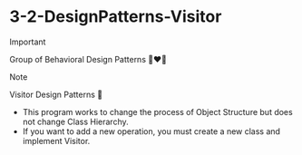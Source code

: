 # 3-2-DesignPatterns-Visitor
> [!IMPORTANT]
> Group of Behavioral Design Patterns ‍👩‍❤️‍👩️

> [!NOTE]
> Visitor Design Patterns 🚪

- This program works to change the process of Object Structure but does not change Class Hierarchy.
- If you want to add a new operation, you must create a new class and implement Visitor.